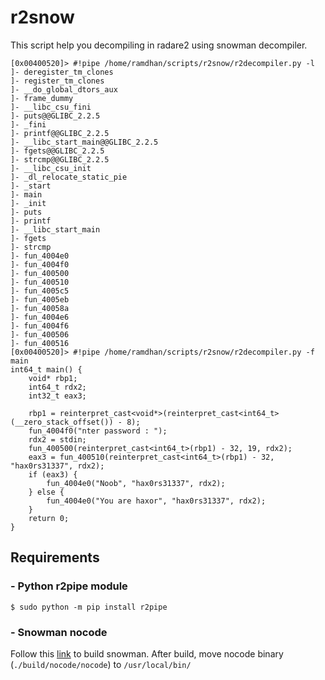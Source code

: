 # r2snow

This script help you decompiling in radare2 using snowman decompiler.

```
[0x00400520]> #!pipe /home/ramdhan/scripts/r2snow/r2decompiler.py -l
]- deregister_tm_clones
]- register_tm_clones
]- __do_global_dtors_aux
]- frame_dummy
]- __libc_csu_fini
]- puts@@GLIBC_2.2.5
]- _fini
]- printf@@GLIBC_2.2.5
]- __libc_start_main@@GLIBC_2.2.5
]- fgets@@GLIBC_2.2.5
]- strcmp@@GLIBC_2.2.5
]- __libc_csu_init
]- _dl_relocate_static_pie
]- _start
]- main
]- _init
]- puts
]- printf
]- __libc_start_main
]- fgets
]- strcmp
]- fun_4004e0
]- fun_4004f0
]- fun_400500
]- fun_400510
]- fun_4005c5
]- fun_4005eb
]- fun_40058a
]- fun_4004e6
]- fun_4004f6
]- fun_400506
]- fun_400516
[0x00400520]> #!pipe /home/ramdhan/scripts/r2snow/r2decompiler.py -f main
int64_t main() {
    void* rbp1;
    int64_t rdx2;
    int32_t eax3;

    rbp1 = reinterpret_cast<void*>(reinterpret_cast<int64_t>(__zero_stack_offset()) - 8);
    fun_4004f0("nter password : ");
    rdx2 = stdin;
    fun_400500(reinterpret_cast<int64_t>(rbp1) - 32, 19, rdx2);
    eax3 = fun_400510(reinterpret_cast<int64_t>(rbp1) - 32, "hax0rs31337", rdx2);
    if (eax3) {
        fun_4004e0("Noob", "hax0rs31337", rdx2);
    } else {
        fun_4004e0("You are haxor", "hax0rs31337", rdx2);
    }
    return 0;
}
```

## Requirements
### - Python r2pipe module
    $ sudo python -m pip install r2pipe
### - Snowman nocode 
Follow this [link](https://github.com/yegord/snowman/blob/master/doc/build.asciidoc) to build snowman. After build, move nocode binary (`./build/nocode/nocode`) to `/usr/local/bin/`